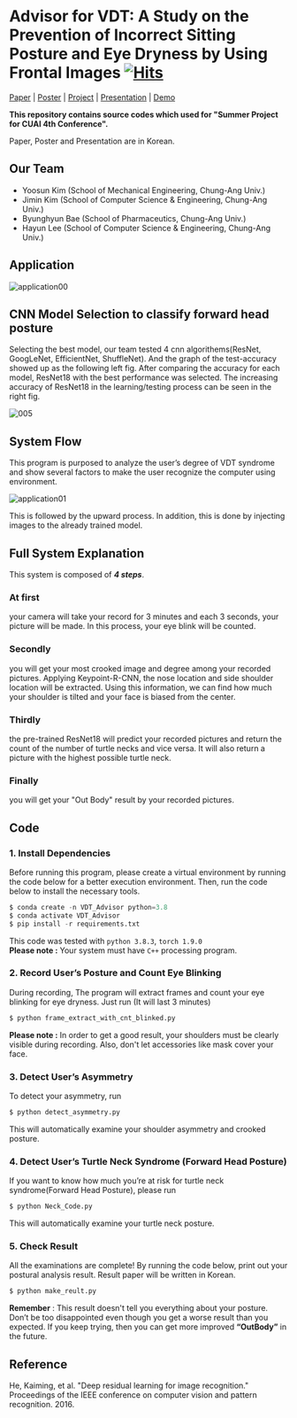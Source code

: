 # Advisor for VDT: A Study on the Prevention of Incorrect Sitting Posture and Eye Dryness by Using Frontal Images [![Hits](https://hits.seeyoufarm.com/api/count/incr/badge.svg?url=https%3A%2F%2Fgithub.com%2FCUAI-CAU%2FIs_Your_Neck_OK-&count_bg=%2379C83D&title_bg=%23555555&icon=&icon_color=%23E7E7E7&title=hits&edge_flat=false)](https://hits.seeyoufarm.com)

[Paper](https://drive.google.com/file/d/1RAxAUGAC_okJ7tXQWkRe5mHfNC7nVdcs/view?usp=sharing) | [Poster](_) | [Project](https://drive.google.com/file/d/1V2NKEeIwxjkrew77IdaMgwsFWY_Eqowb/view?usp=sharing) | [Presentation](https://drive.google.com/file/d/1PTNc_Nf6nOwRsGURFZ6ZtW4XQrA_GDcd/view?usp=sharing) | [Demo](https://drive.google.com/file/d/19iMgeaqBbT2_6dgzGnZRPab7aDZFcFFx/view?usp=sharing)

**This repository contains source codes which used for "Summer Project for CUAI 4th Conference".**

Paper, Poster and Presentation are in Korean.


## Our Team
- Yoosun Kim (School of Mechanical Engineering, Chung-Ang Univ.)
- Jimin Kim (School of Computer Science & Engineering, Chung-Ang Univ.)
- Byunghyun Bae (School of Pharmaceutics, Chung-Ang Univ.)
- Hayun Lee (School of Computer Science & Engineering, Chung-Ang Univ.)

## Application

![application00](https://user-images.githubusercontent.com/87100682/131342705-6c3c2898-0d9a-4ca0-a870-6c88cfdd368e.jpg)


## CNN Model Selection to classify forward head posture

Selecting the best model, our team tested 4 cnn algorithems(ResNet, GoogLeNet, EfficientNet, ShuffleNet). And the graph of the test-accuracy showed up as the following left fig. After comparing the accuracy for each model, ResNet18 with the best performance was selected. The increasing accuracy of ResNet18 in the learning/testing process can be seen in the right fig.  

![005](https://user-images.githubusercontent.com/87100682/131344931-a3f06737-d7b5-4a8e-a973-91bb3be5627e.jpg)


## System Flow

This program is purposed to analyze the user’s degree of VDT syndrome and show several factors to make the user recognize the computer using environment.

![application01](https://user-images.githubusercontent.com/87100682/131342794-3b844fb7-f092-4f48-a0d8-3a5f4dd19f9a.jpg)

This is followed by the upward process.
In addition, this is done by injecting images to the already trained model.


## Full System Explanation

This system is composed of ***4 steps***.

### **At first**
your camera will take your record for 3 minutes and each 3 seconds, your picture will be made. In this process, your eye blink will be counted.

### **Secondly**
you will get your most crooked image and degree among your recorded pictures.
Applying Keypoint-R-CNN, the nose location and side shoulder location will be extracted. Using this information, we can find how much your shoulder is tilted and your face is biased from the center.

### **Thirdly**
the pre-trained ResNet18 will predict your recorded pictures and return the count of the number of turtle necks and vice versa. It will also return a picture with the highest possible turtle neck.

### **Finally** 
you will get your "Out Body" result by your recorded pictures.


## Code

### 1. Install Dependencies 

Before running this program, please create a virtual environment by running the code below for a better execution environment. Then, run the code below to install the necessary tools.

```python
$ conda create -n VDT_Advisor python=3.8
$ conda activate VDT_Advisor
$ pip install -r requirements.txt
```
This code was tested with `python 3.8.3`, `torch 1.9.0`  
**Please note :** Your system must have `C++` processing program.

### 2. Record User’s Posture and Count Eye Blinking

 During recording, The program will extract frames and count your eye blinking for eye dryness. Just run (It will last 3 minutes)
```python
$ python frame_extract_with_cnt_blinked.py
```
**Please note :** In order to get a good result, your shoulders must be clearly visible during recording. Also, don't let accessories like mask cover your face.

### 3. Detect User’s Asymmetry

To detect your asymmetry, run
```python
$ python detect_asymmetry.py
```
This will automatically examine your shoulder asymmetry and crooked posture.

### 4. Detect User’s Turtle Neck Syndrome (Forward Head Posture)

If you want to know how much you’re at risk for turtle neck syndrome(Forward Head Posture), please run
```python
$ python Neck_Code.py
```
This will automatically examine your turtle neck posture.

### 5. Check Result

All the examinations are complete!
By running the code below, print out your postural analysis result. Result paper will be written in Korean.
```python
$ python make_reult.py
```
**Remember** : This result doesn't tell you everything about your posture. Don’t be too disappointed even though you get a worse result than you expected.  If you keep trying, then you can get more improved **“OutBody”** in the future.


## Reference

He, Kaiming, et al. "Deep residual learning for image recognition." Proceedings of the IEEE conference on computer vision and pattern recognition. 2016.

